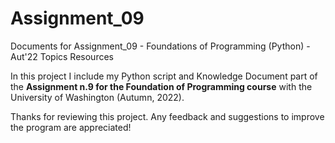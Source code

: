 # Assignment_09
Documents for Assignment_09 - Foundations of Programming (Python) - Aut'22  Topics Resources

In this project I include my Python script and Knowledge Document part of the <b>Assignment n.9 for the Foundation of Programming course</b> with the University of Washington (Autumn, 2022). 

Thanks for reviewing this project. Any feedback and suggestions to improve the program are appreciated!
